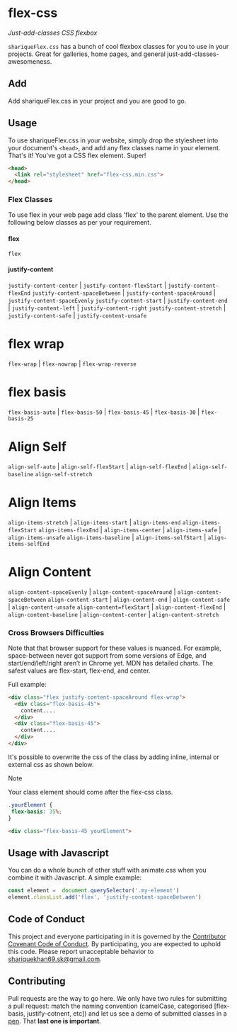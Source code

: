 # flex-css

_Just-add-classes CSS flexbox_

`shariqueFlex.css` has a bunch of cool flexbox classes for you to use in your projects. Great for galleries, home pages, and general just-add-classes-awesomeness.


## Add
Add shariqueFlex.css in your project and you are good to go.


## Usage

To use shariqueFlex.css in your website, simply drop the stylesheet into your document's `<head>`, and add any flex classes name in your element. That's it! You've got a CSS flex element. Super!

```html
<head>
  <link rel="stylesheet" href="flex-css.min.css">
</head>
```


### Flex Classes

To use flex in your web page add class 'flex' to the parent element. Use the following below classes as per your requirement.

#### flex
`flex`

#### justify-content
`justify-content-center` | `justify-content-flexStart` | `justify-content-flexEnd`
`justify-content-spaceBetween` | `justify-content-spaceAround` | `justify-content-spaceEvenly`
`justify-content-start` | `justify-content-end` | `justify-content-left` | `justify-content-right`
`justify-content-stretch` | `justify-content-safe` | `justify-content-unsafe`

# flex wrap
`flex-wrap`   | `flex-nowrap`      | `flex-wrap-reverse`

# flex basis
<!-- Supported for 2 items 50, 45 ; for 3 items 30 ; for 4 items 24 -->
`flex-basis-auto` | `flex-basis-50` | `flex-basis-45` | `flex-basis-30` | `flex-basis-25`

# Align Self
`align-self-auto` | `align-self-flexStart` | `align-self-flexEnd` | `align-self-baseline`
`align-self-stretch`

# Align Items
`align-items-stretch` | `align-items-start` | `align-items-end` `align-items-flexStart`
`align-items-flexEnd` | `align-items-center` | `align-items-safe` | `align-items-unsafe`
`align-items-baseline` | `align-items-selfStart` | `align-items-selfEnd`

# Align Content
`align-content-spaceEvenly` | `align-content-spaceAround` | `align-content-spaceBetween`
`align-content-start` | `align-content-end` | `align-content-safe` | `align-content-unsafe`
`align-content=flexStart` | `align-content-flexEnd` | `align-content-baseline` | `align-content-center` | `align-content-stretch`

### Cross Browsers Difficulties
Note that that browser support for these values is nuanced. For example, space-between never got support from some versions of Edge, and start/end/left/right aren’t in Chrome yet. MDN has detailed charts. The safest values are flex-start, flex-end, and center.


Full example:

```html
<div class="flex justify-content-spaceAround flex-wrap">
  <div class="flex-basis-45">
    content....
  </div>
  <div class="flex-basis-45">
    content....
  </div>
</div>
```


It's possible to overwrite the css of the class by adding inline, internal or external css as shown below.

> [!NOTE]
> Your class element should come after the flex-css class.

```css
.yourElement {
 flex-basis: 35%;
}
```
```html
<div class="flex-basis-45 yourElement">
```
## Usage with Javascript

You can do a whole bunch of other stuff with animate.css when you combine it with Javascript. A simple example:

```javascript
const element =  document.querySelector('.my-element')
element.classList.add('flex', 'justify-content-spaceBetween')
```

## Code of Conduct

This project and everyone participating in it is governed by the [Contributor Covenant Code of Conduct](CODE_OF_CONDUCT.md). By participating, you are expected to uphold this code. Please report unacceptable behavior to [shariquekhan69.sk@gmail.com](mailto:shariquekhan69.sk@gmail.com).

## Contributing

Pull requests are the way to go here. We only have two rules for submitting a pull request: match the naming convention (camelCase, categorised [flex-basis, justify-cotnent, etc]) and let us see a demo of submitted classes in a [pen](http://codepen.io). That **last one is important**.
